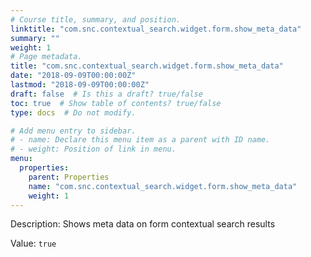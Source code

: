 ```yaml
---
# Course title, summary, and position.
linktitle: "com.snc.contextual_search.widget.form.show_meta_data"
summary: ""
weight: 1
# Page metadata.
title: "com.snc.contextual_search.widget.form.show_meta_data"
date: "2018-09-09T00:00:00Z"
lastmod: "2018-09-09T00:00:00Z"
draft: false  # Is this a draft? true/false
toc: true  # Show table of contents? true/false
type: docs  # Do not modify.

# Add menu entry to sidebar.
# - name: Declare this menu item as a parent with ID name.
# - weight: Position of link in menu.
menu:
  properties:
    parent: Properties
    name: "com.snc.contextual_search.widget.form.show_meta_data"
    weight: 1
---
```


Description: Shows meta data on form contextual search results


Value: `true`